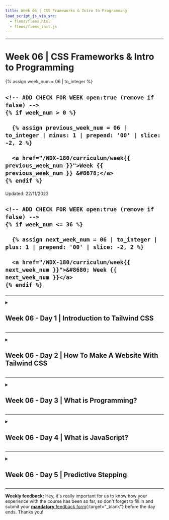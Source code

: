 ```yaml
---
title: Week 06 | CSS Frameworks & Intro to Programming
load_script_js_via_src:
  - flems/flems.html
  - flems/flems_init.js
---
```


<hr class="mb-0">

<h1 id="{{ Week 06-CSS Frameworks & Intro to Programming | slugify }}">
  <span class="week-prefix">Week 06 |</span> CSS Frameworks & Intro to Programming
</h1>

<div class="week-controls">

  {% assign week_num = 06 | to_integer %}

  <h2 class="week-controls__previous_week">

    <!-- ADD CHECK FOR WEEK open:true (remove if false) -->
    {% if week_num > 0 %}

      {% assign previous_week_num = 06 | to_integer | minus: 1 | prepend: '00' | slice: -2, 2 %}

      <a href="/WDX-180/curriculum/week{{ previous_week_num }}">Week {{ previous_week_num }} &#8678;</a>
    {% endif %}

  </h2>

  <span>Updated: 22/11/2023</span>

  <h2 class="week-controls__next_week">

    <!-- ADD CHECK FOR WEEK open:true (remove if false) -->
    {% if week_num <= 36 %}

      {% assign next_week_num = 06 | to_integer | plus: 1 | prepend: '00' | slice: -2, 2 %}

      <a href="/WDX-180/curriculum/week{{ next_week_num }}">&#8680; Week {{ next_week_num }}</a>
    {% endif %}

  </h2>

</div>

---

<!-- Week 06 - Day 1 | Introduction to Tailwind CSS -->
<details markdown="1">
  <summary>
    <h2>
      <span class="summary-day">Week 06 - Day 1</span> | Introduction to Tailwind CSS</h2>
  </summary>

### Schedule

  - [Study](#study-plan-NN)
  - [Exercises](#exercises-NN)
  - [Extra Resources](#extra-resources-NN)

### Study Plan

  ![](./assets/tailwind.css.jpg)

  **What is a CSS Framework**

  A CSS framework is a prepped and ready-to-use CSS library (Cascading Style Sheets). The stylesheets collection makes the job of a UI developer **easier**. 

  Rather than starting every project from scratch, a CSS framework gives them tools to quickly create a user interface that they repeat and tweak during a project. They also **enable the creation** of more **standards-compliant** websites. 

  While quite challenging to use or ambiguous for beginners, senior developers who know the CSS framework sites’ descriptions and buzzwords find them extremely useful.

  **Why Do You Need A CSS Framework?**

  CSS frameworks **are designed for use in typical scenarios** such as establishing navigation bars, footers, sliders, hamburger menus, 3-column layouts, and more. 

  The frameworks also **enable expanding on JavaScript, SASS, and other technologies**. If designers are time-stressed, frameworks allow setting up web pages – not just homepages, without diving into some CSS.

  Other than time-saving, teams comprising several developers benefit from the standards offered by CSS frameworks. Rather than each developer on a project adding their own style of names, frameworks regulate layouts, easily read others’ code, and smooth the development cycle with fewer bugs and better team communication.

  All of the above are the two strongest **pros** of working with a CSS Framework: **Faster Development** and **Consistency**

  However, as you already know, every coin has 2 sides. Using any CSS Framework can have it's drawbacks and not be suitable for some cases as described below:

  1. **Bloated Code**

  CSS frameworks include a lot of pre-built styles and components, which can add unnecessary code to a website or application. This can slow down the website's loading time and negatively impact performance. Additionally, using pre-built components can limit the customization options available to developers and tempt developers to use them without fully understanding how they work.

  2. **Learning Curve**

  Each CSS framework has its own set of styles, components, and conventions that developers need to learn in order to use it effectively. This can take time and effort, especially for developers who are new to front-end development. Additionally, CSS frameworks may not always align with a developer's preferred workflow or coding style. This can make it challenging to use the framework effectively, especially if the developer is used to writing custom CSS from scratch.

  **How to use a CSS Framework**

  There are many different CSS Frameworks out there and they can be broken down to two categories:

  1. Pre-styled, prescriptive, all-in-one frameworks (e.g. Bootstrap)

  2. Hands-off, unopinionated, utility frameworks (e.g. TailwindCSS)

  In later modules we're going to dive deeper to each one of those two popular CSS frameworks, but first we must answer the one million dollar question: **What type of Framework do we need?**

  To begin, we must have some knowledge of our website. Is it even necessary to have a system? Structures are beneficial to most locations with a large number of pages. The ideal amount of pages can change, but if we find ourselves repeating the same HTML, CSS, or even JavaScript on one of our pages, a layout or structure can help.

  -  Framework Language

  We should be familiar with the computer language(s) that our framework employs. As previously stated, some simple frameworks are nothing more than basic HTML templates, while more complicated frameworks may include CSS and JavaScript. Some frameworks construct the CSS using LESS or SASS, while others utilize Ruby or other computer languages to compile the pages once they're built. It will be challenging to build our framework if we are unfamiliar with the language(s) it employs.

  - Framework Features

  A CSS framework, often known as a web framework, is a collection of web-based tools, libraries, and best practices. A CSS framework can be as simple as a one-page template that serves as the foundation for all of our site's pages, or it can be a complicated collection of CSS, HTML, JavaScript, and server-side programs and files that govern the entire site architecture.

  - Whether the Framework is Customizable and Modular
  Customizable frameworks allow us to add our own code to make our site look unique and different from other websites. However, if a framework is overly customized, its benefits are lost, and it will be better to start from scratch.

  After we've decided which type of Framework, and specifically which one we want to use, all we have to do it find their **Official Documentation** and follow their instructions! This can be scary for a new developer, but it can benefit us in the long run! 

  **Tailwind CSS**

  - Let's start by watching this quick introduction to [**Tailwind in 100 seconds**](https://www.youtube.com/watch?v=mr15Xzb1Ook){:target="_blank"}.

  - Watch this [**Tailwind CSS Introduction**](https://www.youtube.com/watch?v=pYaamz6AyvU){:target="_blank"} video by Dave Gray and follow along by coding and replicating the example he creates in the video. You will need to place all the files in the `user/week06/exercises/day01/tailwind_intro/` folder. Make sure to create the folder if it doesn't already exist.

  - More practice with utility classes! Watch [**this video**](https://www.youtube.com/watch?v=oU5ar0dmQEY){:target="_blank"} and code along. Place your file in the `user/week06/exercises/day01/utility_classes/` folder. Make sure to create the folder if it doesn't already exist.

### Summary

  CSS Frameworks are so popular these days and they get better and better as time goes by. However, just because they make things easier and faster for some cases, that does not mean that we should ditch plain CSS and restrain our options and imagination to what each CSS Framework has to offer.

  Finally, it's highly suggested that you take a look on the following link focused on [Understanding the spectrum of CSS frameworks](https://dev.to/bholmesdev/when-and-why-you-should-use-css-frameworks-4oe)

  > **Note:**
  >
  > You can have a look at this [video](https://www.youtube.com/watch?v=ufMqGkXL1Jw) if you're time stressed, but the article mentioned above is worth reading!



<!-- Exercises -->

<!-- Extra Resources -->

### Sources and Attributions

  - [What Is A CSS Framework?](https://elementor.com/resources/glossary/what-is-a-css-framework/)

  - [The Pros and Cons of CSS Frameworks: A Comprehensive Review](https://dev.to/c0mmand3rj/the-pros-and-cons-of-css-frameworks-a-comprehensive-review-13db)
  
  - [Guide to CSS Framework](https://www.simplilearn.com/tutorials/css-tutorial/css-framework)
  
</details>

<hr class="mt-1">

<!-- Week 06 - Day 2 | How To Make A Website With Tailwind CSS -->
<details markdown="1">
  <summary>
    <h2>
      <span class="summary-day">Week 06 - Day 2</span> | How To Make A Website With Tailwind CSS</h2>
  </summary>

### Schedule

  - [Study](#study-plan-05)
  - [Exercises](#exercises-05)
  - [Extra Resources](#extra-resources-05)

### Study Plan

  ![](./assets/screenshot.jpg)

  - [Watch: **How To Make A Website With Tailwind CSS**](https://www.youtube.com/watch?v=8eQwgc9nc64){:target="_blank"}
    - **Duration:** 32min
    - **Level:** Beginner

  - Now, go through the video again, pause and code along. Below, you can find all the images needed to complete the tutorial _(just click the links, then right click and select "Save Image as")_:
    - [**cart.png**](./assets/cart.png){:target="_blank"}
    - [**grocery-image.png**](./assets/grocery-image.png){:target="_blank"}
    - [**Image.png**](./assets/Image.png){:target="_blank"}
    - [**logo.png**](./assets/logo.png){:target="_blank"}

  You will need to create a repository named **grocify** under your GitHub account and enable GitHub Pages on that. Once you have finished recreating the website in the video, update the progress sheet with your GitHub repository's Pages URL, that would look something like this: `https://YOUR_USERNAME.github.io/grocify`

  While working with Tailwind CSS, it's probably a good idea to install the following VSCode extension that will help you deal with the large list of utility classes provided by the library:

  - [Tailwind CSS IntelliSense](https://marketplace.visualstudio.com/items?itemName=bradlc.vscode-tailwindcss){:target="_blank"}

<!-- Summary -->

### Exercises

  - Complete the **Make a Website with Tailwind CSS** challenge and update the progress sheet.

  **IMPORTANT:** Make sure to complete all the tasks found in the **daily Progress Sheet** and update the sheet accordingly. Once you've updated the sheet, don't forget to `commit` and `push`. The progress draft sheet for this day is: **/user/week06/progress/progress.draft.w06.d02.csv**

  You should **NEVER** update the `draft` sheets directly, but rather work on a copy of them according to the instructions [found here](../week01/resources/PROGRESS-WORKFLOW.md).


### Extra Resources

  - [Read: **The Pros And Cons Of Utility First CSS**](https://thesassway.com/the-pros-and-cons-of-utility-first-css/){:target="_blank"}

  - [Read: **10 Reasons To Use TailwindCSS In Your Next Project**](https://hackernoon.com/10-reasons-to-use-tailwindcss-in-your-next-project){:target="_blank"}

<!-- Sources and Attributions -->
  
</details>

<hr class="mt-1">

<!-- Week 06 - Day 3 | What is Programming? -->
<details markdown="1">
  <summary>
    <h2>
      <span class="summary-day">Week 06 - Day 3</span> | What is Programming?</h2>
  </summary>

### Schedule

  - [Study](#study-plan-NN)
  - [Exercises](#exercises-NN)
  - [Extra Resources](#extra-resources-NN)

### Study Plan

#### What is Programming?



  Programming is communication. It's also a lot of other things, but this
  introduction will focus on the different ways you communicate with your code.

  When you write code you are really just writing a text document, exactly like
  you might write an email or a note. The biggest difference between an email and a computer program is _who you are writing for_.

  When you write an email you're writing for the person who will be reading it.
  When you write a computer program you are writing for 3 very different audiences at the same time! One single document (your code) needs to be understandable to:

  - **Developers**: A developer needs to read your code and understand what you
    were trying to do and why.
  - **Computers**: Your code needs to have _perfect_ syntax so the computer can
    parse it, and you must write instructions that are allowed by the programming language or the computer will throw an error.
  - **Users**: The instructions you give to the computer must create an intuitive and pleasant experience for the user.

  Being a developer means understanding how all these characters interact, and
  then communicating with everyone involved to deliver quality software within
  your project's constraints. This diagram shows the different channels of
  communication in a software project:

  ![rhetorical situation](./assets/the-big-picture.png)

#### Thinking like a Computer



  In the following video, Evan Cole guides you through the basic concepts of programming and explains the feedback loop that continuously runs through the software cycle as source code is written by developers, subsequently read and executed by the computer which eventually displays the output back to the users.

  - [Watch: **Thinking like a Computer**](https://youtu.be/Lc68CtuMuTM){:target="_blank"}
    - **Duration:** 45min
    - **Level:** Beginner

  ---



  **Programming Languages**

  High-level programming languages like JavaScript are a compromise between how
  people think and how a computer works. Programming languages are not always easy for people to learn but they're definitely easier than directly telling a
  computer what to do (writing 1's and 0's).

  Because humans are so much better at learning and understanding than computers
  are (for now), programming languages have been designed to leave all the hard
  work for us. It's our job to make sure our instructions for the computer are
  perfectly structured and do exactly what we want. The computer just _parses_
  (interprets) our code and follows the instructions without any understanding or thinking.

  You can think of a programming language as the developer's UI for the computer.
  Because this UI isn't very intuitive you will need to spend a lot of time
  studying syntax and other details before you can program with ease. This is why you will be focusing on _understanding_ programs before writing them.

  [**_Learnable Programming_**](http://worrydream.com/LearnableProgramming/){:target="_blank"} said it best:

  > - **Programming is a way of thinking, not a rote skill**. Learning about "for"
  >   loops is not learning to program, any more than learning about pencils is
  >   learning to draw.
  > - **People understand what they can see**. If a programmer cannot see what a
  >   program is doing, she can't understand it.
  >
  > Thus, the goals of a programming system should be:
  >
  > - to support and encourage powerful ways of thinking
  > - to enable programmers to see and understand the execution of their programs
  >
  > ...
  >
  > _How do we get people to understand programming?_
  >
  > We change programming. We turn it into something that's understandable by
  > people.



  Until the future when computers are designed to understand us, we're stuck with programming systems where we do the hard work of understanding computers. 

  Hopefully these Modules can make this journey easier.

  ---



<!-- Summary -->

### Exercises

  **Installing Study Lenses**

  1. Follow the steps described below to install `study-lenses` globally on your machine:

  
  **Setting up Study Lenses (v2) on your System**
  
  1. Clone the `study-lenses` repository from this link: [ https://github.com/in-tech-gration/study-lenses/](https://github.com/in-tech-gration/study-lenses/){:target="_blank"}.
      - `git clone git@github.com:in-tech-gration/study-lenses.git`
  
  2. Change to the `study-lenses` directory and install all dependencies:
  
      - Run: `cd study-lenses`
      - Then: `npm install` (or `npm i` for short)
  
  3. Checkout to the `lenses2` branch and run the `npm link` command to make this available globally:
  
      - `git checkout lenses2`
      - `npm link` 
      - (or if you're on a Mac/Linux, you'll perhaps need `sudo npm link`)
  
  4. Check that `study-lenses` have been successfully installed on your system by running the following command:
  
      - `lenses2 --version` or `lenses2 -v`

  > If you are experiencing issues while installing and running `study-lenses`, there's an alternative. You can visit [this link](https://welcome-to-js.onrender.com/0-study-lenses/README.md?--defaults#1){:target="_blank"} to run `study-lense` as an online service. 
  > 
  > **It's important** to note, that the service might require a few minutes to launch when visiting the link for the first time, as the servers running the app tend to go to `sleep mode` when they are not being accessed by any users for a long period of time. 



  **Watch a short introduction to Study Lenses**

  - Watch the [**WDX180 - Study Lenses Guide**](https://youtu.be/5uCJBiQ7MkA){:target="_blank"} video to get familiar with the `study-lenses` tool that you'll be using to study code and explore various aspects of JavaScript programs.
    - **Duration:** 12min

  **Running Study Lenses on WDX-180 material**

  Let's now check whether `study-lenses` is available globally and try to use it to study a simple JavaScript program.

  - Open the terminal and stop any other instance of `study-lenses` that might be running, e.g. the `npm run test-content` from previous steps. You can press `Ctrl+C` on the terminal to stop the currently running process.

  - Change to the following directory inside your local `WDX-180` repo: `cd curriculum/week06/exercises`.

  - Run either the `study` or `lenses` command on the terminal and check whether the app opens up in the browser.

  - If the app opens up in the browser, click on the `hello-world.js` file and start exploring some lenses like `flowchart`, `pseudo`, `variables`, `blanks`, `parsons`, etc.

  **Give the Study Lenses repo a ⭐ Star!**

  - Visit the [original repo](https://github.com/DeNepo/study-lenses){:target="_blank"} and give it a star as a gesture of appreciation for the hard work that these guys have put to make this great open source learning tool.

  **IMPORTANT:** Make sure to complete all the tasks found in the **daily Progress Sheet** and update the sheet accordingly. Once you've updated the sheet, don't forget to `commit` and `push`. The progress draft sheet for this day is: **/user/week06/progress/progress.draft.w06.d03.csv**

  You should **NEVER** update the `draft` sheets directly, but rather work on a copy of them according to the instructions [found here](../week01/resources/PROGRESS-WORKFLOW.md).


<!-- Extra Resources -->

### Sources and Attributions

  - **DeNepo**:
    - [What is Programming](https://github.com/in-tech-gration/welcome-to-js/tree/main/1-what-is-programming){:target="_blank"} [(Permalink)](https://github.com/in-tech-gration/welcome-to-js/tree/9239360311e64cb81658105b674c7fdfec97bed8/1-what-is-programming)
  
  - [CodeCademy](https://www.codecademy.com/articles/what-is-programming){:target="_blank"}
  
  - [Khan Academy](https://www.khanacademy.org/computing/computer-programming/programming/intro-to-programming/v/programming-intro){:target="_blank"}
  
  - [The Coding Train](https://www.youtube.com/watch?v=AImF__7FyzM){:target="_blank"}
  
  - [Practical Introduction to JS](https://shawnr.gitbooks.io/practical-introduction-to-javascript/content/what-is-programming/){:target="_blank"}

  
</details>

<hr class="mt-1">

<!-- Week 06 - Day 4 | What is JavaScript? -->
<details markdown="1">
  <summary>
    <h2>
      <span class="summary-day">Week 06 - Day 4</span> | What is JavaScript?</h2>
  </summary>

### Schedule

  - [Study](#study-plan-NN)
  - [Exercises](#exercises-NN)
  - [Extra Resources](#extra-resources-NN)

### Study Plan

#### JavaScript



  JavaScript is the only programming language supported by web browsers, this
  makes is a very common language. Every website that needs interactivity uses
  JavaScript alongside HTML & CSS. Because people across the world with all levels of programming experience are writing web pages, JavaScript has become something like the English of programming languages:

  - It's everywhere, most developers will know at least a little bit of
    JavaScript.
  - It's a messy and complicated language, full of exceptions and concepts
    borrowed from other languages.
  - It's easy enough to get started with the basics, and without too much
    experience you can already get your ideas across.

  So why learn JavaScript? Because it's quick to get started, you can do a lot
  with it, and there's lots of work for a good JavaScript developer.

  - Watch [this short video](https://www.youtube.com/watch?v=kB32-Cvj0X4){:target="_blank"} where Brendan Eich, the creator of the language, explains JavaScript.

  **Running JavaScript**

  There are many ways you can run JavaScript, for now you should know about these
  options:

  ---



  **1. Writing directly in the console**

  > This is closest to how you will be studying JS in this module.



  Writing JS in your browser's console is the simplest and quickest way to run
  some JavaScript, but is limited. It's perfect for doing little experiments to
  see how something works, but it's not possible to write and save a full program.

  > Try copy-pasting this code into your browser's console and pressing "enter"



  ```js
  /* --- for the computer --- */
  'use strict';

  /* --- for the developer --- */

  // log to the console for developers to read
  console.log('hello developer (console)');

  /* --- for the user --- */

  // alert hello for the user
  //  not a great UX, but easy to program
  //  you'll use this for now
  alert('hello user (alert)');
  ```

  [&#9658; Live coding](#flems-enable)

  ---



  **2. Writing directly in an HTML file**

  You can also write your code in a script tag of an HTML file then open the HTML
  file in your browser. The JavaScript will run automatically when the page is
  loaded. See this in action with [`./assets/1-inline-script-tag.html`](https://github.com/in-tech-gration/WDX-180/blob/main/curriculum/week06/assets/1-inline-script-tag.html){:target="_blank"}.

  <!-- TODO: The ./assets above pointing to a folder containing code, should be managed in some way, e.g. redirect to GitHub or local repo, display them inline or through a viewer (Flems/Codesandbox/other)  -->



  You will learn about this later in the course for examples and exercises that
  introduce how JavaScript interacts with the DOM. It's easier to understand "the
  big picture" when you can see everything in one document.

  ---



  **3. Loading JS files into HTML**

  You can also write your code in a separate `.js` file, then load the file into
  your HTML to execute the code. There are two different ways you can load a `.js` file into your HTML, you can see them in action with [`./assets/2-separate-script-file/index.html`](https://github.com/in-tech-gration/WDX-180/blob/main/curriculum/week06/assets/2-separate-script-file/index.html){:target="_blank"} and [`./assets/3-separate-module-files/index.html`](https://github.com/in-tech-gration/WDX-180/blob/main/curriculum/week06/assets/3-separate-module-files/index.html){:target="_blank"} (you'll learn more about scripts vs. modules later on).
  <!-- TODO: Same as above... -->

  <!-- TODO: INTEGRATE: https://stackoverflow.com/a/53821485/4861760 -->



  You will use this for larger projects and for collaboration. Separating code
  into smaller files each with a clear purpose makes your code base easier to
  understand, debug, and to divide into group tasks.

  ---



  **4. Specialized Browser Environments**

  There are also many specialized environments for writing and running JavaScript
  in a browser, each one has a specific use case:

  <!-- TODO: ADD LINK to online study-lenses or local npm script -->


  - **Study Lenses**: This is an environment specialized for studying JavaScript
    locally with your text editor and a browser. It has features for understanding
    different aspects of code and for visualizing what happens during execution.
    The "run" and "debug" buttons in Study Lenses execute your code directly in
    the browser just like if you loaded a script into an HTML file. This will help
    you learn your browser's DevTools and help you eventually transition away from
    the learning environment and towards professional devtools. (_the material in
    this repo is written for Study Lenses_)

  - **Online IDEs**: There are many online IDEs (Integrated Development
    Environments) designed for easy setup, collaboration, and sharing. Online IDEs
    try to match the developer experience of working on your local machine, but
    online. These are easy to use, but they're not beginner toys! You can use
    these to develop full projects with a wide variety of programming languages,
    libraries and frameworks. Some popular ones are [Repl.it](https://repl.it/){:target="_blank"},
    [CodeSandbox](https://codesandbox.io/){:target="_blank"},
    [Codespaces](https://github.com/features/codespaces){:target="_blank"} or
    [Glitch](https://glitch.com/){:target="_blank"}.

  - **Online Learning Environments**: There are also many online programming
    environments online designed for beginners that simplify the developer
    experience and allow you to focus on learning the basics without getting
    distracted by advanced features. Many of these come with built-in graphics
    libraries or support for game development. These include
    [code.org](https://code.org/){:target="_blank"} (develop and play games with JS),
    [editor.p5js.org](https://editor.p5js.org/){:target="_blank"} (create interactive artwork),
    [PencilCode](https://pencilcode.net/edit/myprogram){:target="_blank"} (write your code as blocks or text).

  ---



  **5. Beyond the Browser**

  You can also use JavaScript outside of the browser to create web servers,
  develop mobile apps, program a
  [Raspberry Pi](https://www.w3schools.com/nodejs/nodejs_raspberrypi.asp){:target="_blank"}, program
  IOT (Internet of Things) Devices, and much more.

  [Node.js](https://nodejs.org/) is the most popular non-browser runtime for
  JavaScript. [Deno](https://deno.land/){:target="_blank"} is a newer runtime developed as a more
  secure and developer-friendly alternative to Node.js.

  ---



  **References**

  - [javascript.info/intro](https://javascript.info/intro){:target="_blank"}
  - [The Net Ninja](https://www.youtube.com/watch?v=VB7y0yxZjro){:target="_blank"}
  - [Andrew Mosh](https://www.youtube.com/watch?v=W6NZfCO5SIk){:target="_blank"} \(first 5 minutes\)
  - [Code School](https://www.youtube.com/watch?v=nItSSTwBvSU){:target="_blank"}
  - [MDN: First Steps](https://developer.mozilla.org/en-US/docs/Learn/JavaScript/First_steps/What_is_JavaScript){:target="_blank"}
  - [Danielle Thé](https://www.youtube.com/watch?v=gT0Lh1eYk78){:target="_blank"}

  ---



  **Programs: Source Code**

  JavaScript is the language used to write the Source Code in this diagram:

  [![program diagram](./assets/a-program.png)](https://excalidraw.com/#json=_cj6JYwuO38PPGKxXN_cQ,3910Z7e2jGLZu4vjueG-Bg)

#### Some History



  JavaScript has an interesting history, it was originally created in 1 week
  during 1995 by Brendan Eich and since then has gone through many many changes.

  At first it was just a small language used for small interactions in web pages.
  Over the years as the internet has grown and browsers have become more powerful,
  JavaScript has evolved from a small language for small interactions to a huge
  programming language capable of building complex applications.

  As JavaScript grew, so did the number of developers who use it. All these
  developers pushed the limits of JavaScript, created new tooling, different
  conventions, and generally made the JS ecosystem a fascinating (and
  frustrating!) place to work. This human history of JavaScript is what makes it
  so interesting.

  - [simplilearn](https://www.youtube.com/watch?v=6ENWOVc-64c){:target="_blank"}
  - [wierd history of js](https://dev.to/codediodeio/the-weird-history-of-javascript-2bnb){:target="_blank"}
  - [from Brendan Eich himself](https://www.youtube.com/watch?v=3-9fnjzmXWA){:target="_blank"}
  - [springboard](https://www.springboard.com/blog/data-science/history-of-javascript/){:target="_blank"}

  **Backwards Compatibility**

  > or "don’t break the internet!”



  An important concept for understanding the JavaScript language is "**Backwards
  Compatibility**". Backwards Compatibility means that any program ever written in
  JavaScript must _always_ work!

  Any time something is added to JavaScript or the language is changed in any way,
  older programs must still be valid JavaScript. This is important because people
  have been websites for decades now. It would be bad if one day every website
  written before 2003 no longer worked because of a recent change in JavaScript.

  Imagine if every word, sentence, and grammar in your native language's history
  needed to be understood by every native speaker for the rest of eternity! You
  would need to be just as comfortable reading a story written 4000 years ago as
  one written yesterday. This would make it very hard for languages to change and
  grow, but this is the case for JavaScript.

  - [You Don't Know JS](https://github.com/getify/You-Dont-Know-JS/blob/2nd-ed/get-started/ch1.md#backwards--forwards){:target="_blank"}
  - [Why is JavaScript backwards compatible to a fault?](https://stackoverflow.com/questions/4937245/why-is-javascript-backwards-compatible-to-a-fault){:target="_blank"}
  - [tonsky.me](https://tonsky.me/blog/compatibility/){:target="_blank"}
  - [rohitdhatrak](https://www.rohitdhatrak.com/backwards-forwards-compatibility/){:target="_blank"}
  - [Chrome Breaks the Web](https://www.theregister.com/2021/10/04/chrome_breaks_web/){:target="_blank"}

  **ES6**

  ES6 was a new version of JavaScript released in 2015, it contained major changes
  to the language that improved the developer experience. ES6 marked such a large
  change in JavaScript that it's fair to talk about the JS world before ES6 and
  after ES6 as different eras.

  You can learn more about ES6 another time, for now you just need to know it was
  such a big improvement that it belongs in every history of JS.

  **The Future of JavaScript**

  All new features for the JavaScript language are presented and discussed in the
  [tc39 github organization](https://github.com/tc39){:target="_blank"}. If you're curious looking
  through the [proposals repository](https://github.com/tc39/proposals){:target="_blank"} can be
  interesting to see how people plan and discuss additions to the JS language.

#### Developers



  Developers are the ones designing the software, writing the code, and fixing the
  bugs. As a developer you'll spend lots of time reading source code. So it's very
  important to make sure your code is easy to understand.

  You should think first of other developers who will need to understand your
  program, and second of yourself. Why is this more productive? First because
  working on a team is easier when everyone is looking out for each other. Second
  because one day you'll be someone else! After even half an hour your thoughts
  about a program are no longer fresh, you'll need to rely on what you wrote to
  figure out the details of your own program.

  ---



  **Programs: Developers**

  Users and on the left in this diagram, developers are on the right.

  - **For Developers**
    - **Static**: Comments, variable names and code formatting help developers
      read and understand source code.
    - **Dynamic**: Logs and error messages help developers understand what is
      happening inside the computer as it follows the code's instructions.
  <!-- TODO: Maybe this has to be removed. -->
  [![program diagram](./assets/a-program.png)](https://excalidraw.com/#json=40qMI89WByj9Yhhh94Ghg,4zpL-AmDgpnbyFJWJfNQhg)

#### The Computer



  You've been the user of many websites, you've even developed a few with HTML &
  CSS, but you haven't had to _be the computer_ yet. With HTML & CSS it's enough
  to learn what goes in and what comes out, you don't need to know what happens in
  between:

  - HTML/CSS goes into a browser -> ... ? ... -> a website is displayed

  With JavaScript it's the complete opposite. What the program _does_ (inputs ->
  outputs) is less important than _how it happens_. Your goal now isn't to amaze
  the user, it's to become the computer and understand what happens between the
  input and the output:

  - source code -> **a lot of important steps** -> final output

  **Computer Empathy**

  A program is just a series of instructions. If you follow the instructions
  _exactly_ like the computer would, you are actually running the program by hand!
  (just a lot slower.) There is no difference in theory between you following the
  code's instructions and a computer following the same instructions.

  So when you practice tracing think of it as building your _computer empathy_:
  understanding what it's like to be the computer as it runs your program. If the
  first rule in design is "know your user", then one of the first rule in coding
  should be "know your computer". After all, the computer is one of your code's
  users!

  **Predict, not Explain**

  So what does it mean to "know JavaScript"? How do you know when you've
  understood some code? When you can **predict** _exactly_ what will happen at
  each step of execution!

  Explaining a program in plain english is helpful but it's easy to be a little
  bit wrong and not know it. When you focus on _predicting_ what happens at each
  step and you check your predictions with a trace or JS Tutor, then you really
  know if you understood.

  This approach is also helpful because not only will you know if you're right,
  but if you're wrong the computer will tell you the right answer! Then you know
  exactly which line you didn't understand, and you know what to study next.

  ---



  **Programs: The Computer**

  The computer is in the center of this diagram. It interpreting the developers
  source code, processing the user's data, and logging information for the
  developer.

  Tracing code is a very good way to begin understanding how the computer follows
  your instructions one step at a time:
  <!-- TODO: Maybe this has to be removed. -->
  [![program diagram](./assets/a-program.png)](https://excalidraw.com/#json=_cj6JYwuO38PPGKxXN_cQ,3910Z7e2jGLZu4vjueG-Bg)

#### Users



  Users will use your running programs, but will never see your source code. When
  writing for a user you need to think of their needs and their experience using
  your program.

  For now the user experience of your programs will be limited to pop-up boxes,
  but that doesn't mean you can't think of UX (User Experience). A user always
  appreciates  clear instructions, helpful feedback and a friendly tone in your
  messages.

  How does thinking of a user help you write code that they will never see? It's
  about keeping the big picture in mind and making priorities. It's easy to get
  caught up in the details of your code, taking a step back to remember who you're
  developing for and why they need this program keeps your priorities in
  perspective.

  ---



  **Programs: Users**

  Users and on the left in this diagram, developers are on the right.

  - **For Users**
    - **Inputting Data**: `prompt` is a simple way for users to input data to a
      JavaScript program.
    - **Outputting Data**: `alert` is a simple way for the computer to display
      data to a user.
  <!-- TODO: Maybe this has to be removed. -->
  [![program diagram](./assets/a-program.png)](https://excalidraw.com/#json=40qMI89WByj9Yhhh94Ghg,4zpL-AmDgpnbyFJWJfNQhg)

#### Data In, Data Out: I/O



  So what is a program? It's something like this:

  ![program diagram](./assets/a-program.png)

  The basic job of a computer program is to process data. Even the most beautiful
  and interactive programs are just processing data behind the scenes. One of the
  biggest tricks to programming is figuring out how to _model_ your problem using
  data so computer can help you solve the problem.

  The programs you'll be studying in this module are focused on processing _text
  data_ ("strings" in JavaScript). This is a good place to start because you are
  already used to reading and working with text so it shouldn't be too hard to
  understand what's happening inside the computer:

  1. The user inputs some text data into a pop-up.
  2. The program processes the data. (_tracing_!)
  3. Some new data is displayed to the user in a pop-up.

  Later on you'll learn how to make better user interfaces than just a pop-up, but
  the main idea will remain the same: The user interface is just a human-friendly
  way for the user to interact with your program, the actual program is running
  behind the scenes processing their data and producing new data.

  ---



  **JavaScript Strings**

  What is data? In the simplest sense, data is just information. This information
  can be represented or stored in many different ways. JavaScript has several data
  types, the one that matters most for now are _strings_. Strings are how
  JavaScript stores and manipulates text:

  ```js
  'use strict';

  // strings are any text wrapped in quotation marks

  console.log('this is a string');

  // you can check type of some data using `typeof`
  //  you'll learn a lot more about this later
  //  for now just know that it's possible
  console.log(typeof 'hello'); // "string"
  console.log(typeof 5); // "number"
  console.log(typeof '5'); // "string

  // you can find the length of a string with `.length`
  console.log('abc'.length); // 3
  console.log('ab'.length); // 2
  console.log('a'.length); // 1
  console.log(''.length); // 0

  // string concatenation:
  //  you can combine two strings using concatenation
  console.log('a' + 'b' + 'c'); // 'abc'
  ```

  [&#9658; Live coding](#flems-enable)

  You don't need to understand very much about JavaScript types for now, just that
  the programs in this folder are all processing _text data_ represented in
  JavaScript by _strings_.

  ---



  **Programs to Study**

  A very important skill to learn as a programmer is not being afraid of code you don't understand. There is always _something_ you can understand and there is always a way to understand the rest. You aren't expected understand all the syntax in this folder just yet.

  Instead focus on what you _can_ understand about each program at a higher level, like in the diagram at the top of this README. For all of these examples and exercises try running the program many times inputting different data and seeing what comes out.

<!-- Summary -->

### Exercises

  **Explore Study Lenses**

  Continue your exploration of the `study-lenses` tool. Run the following commands on your local copy of the `WDX-180` repo:

  - `cd curriculum/week06/exercises/exploring-study-lenses`
  - `study`

  Once the `study-lenses` is up and running on your browser, click on the **README.md** link to open up the slides. Browse through the slides _(using the left and right arrow keys on your keyboard or just by pressing space)_, click on the **load** buttons to load the file and follow the study guide on each of them.

  Explore these with your team.

  ---



  **Practice Program Explaining**

  Practice explaining what is happening in each program using these terms:

  - **Program Behavior**: You can answer these questions just by comparing inputs
    and outputs! You don't need to read a single line of code:
    - What does the program do?
    - What happens to the user data, how is it transformed or processed in the
      program?
  - **Data In**: What data does the program expect? Try to say this in a normal
    human sentence.
  - **Data Out**: What data does the program expect? Try to say this in a normal
    human sentence.
  - **Test Cases**: Specific examples of data that goes in and the data that comes
    out.

 In the `curriculum/week06/assets/examples/` folder you will find a few programs with a comment describing the **behavior**, **data in** and **data out**. Your challenge in `curriculum/week06/exercises/practice_explaining/` is to fill in the same information for new programs.

  Be _very careful_ about your formatting! Study the example comments closely and
  do your best to format yours _exactly_ the same:

  ```js
  'use strict';

  /* Program Title

    Description of program's behavior.

    Data In:
      Describe the data that goes in.

    Data Out:
      Describe the data that comes out.

    Test Cases:
      'an example input' -> 'the matching output'
      'another input' -> 'the other output'
      ...

  */

  // ... the rest of the code
  ```

  **IMPORTANT:** Make sure to complete all the tasks found in the **daily Progress Sheet** and update the sheet accordingly. Once you've updated the sheet, don't forget to `commit` and `push`. The progress draft sheet for this day is: **/user/week06/progress/progress.draft.w06.d04.csv**

  You should **NEVER** update the `draft` sheets directly, but rather work on a copy of them according to the instructions [found here](../week01/resources/PROGRESS-WORKFLOW.md).


### Extra Resources

  - [Watch: **A Brief History of JavaScript, talk by Brendan Eich (creator of JavaScript)**](https://www.youtube.com/watch?v=qKJP93dWn40){:target="_blank"}

### Sources and Attributions

  - **DeNepo**:
    - [What is Programming](https://github.com/in-tech-gration/welcome-to-js/tree/main/1-what-is-programming) [(Permalink)](https://github.com/in-tech-gration/welcome-to-js/tree/9239360311e64cb81658105b674c7fdfec97bed8/1-what-is-programming)
  
  - [CodeCademy](https://www.codecademy.com/articles/what-is-programming){:target="_blank"}
  
  - [Khan Academy](https://www.khanacademy.org/computing/computer-programming/programming/intro-to-programming/v/programming-intro){:target="_blank"}
  
  - [The Coding Train](https://www.youtube.com/watch?v=AImF__7FyzM){:target="_blank"}
  
  - [Practical Introduction to JS](https://shawnr.gitbooks.io/practical-introduction-to-javascript/content/what-is-programming/){:target="_blank"}

  
</details>

<hr class="mt-1">

<!-- Week 06 - Day 5 | Predictive Stepping -->
<details markdown="1">
  <summary>
    <h2>
      <span class="summary-day">Week 06 - Day 5</span> | Predictive Stepping</h2>
  </summary>

### Schedule

  - [Study](#study-plan-NN)
  - [Exercises](#exercises-NN)
  - [Extra Resources](#extra-resources-NN)

### Study Plan

  **Predictive Stepping:** Practice predicting each step of program execution, using your browser's debugger to check your predictions every step of the way.

  In order to follow the material, you will need to install and use the `study-lenses` tool. Here are the instructions:

  
  **Setting up Study Lenses (v2) on your System**
  
  1. Clone the `study-lenses` repository from this link: [ https://github.com/in-tech-gration/study-lenses/](https://github.com/in-tech-gration/study-lenses/){:target="_blank"}.
      - `git clone git@github.com:in-tech-gration/study-lenses.git`
  
  2. Change to the `study-lenses` directory and install all dependencies:
  
      - Run: `cd study-lenses`
      - Then: `npm install` (or `npm i` for short)
  
  3. Checkout to the `lenses2` branch and run the `npm link` command to make this available globally:
  
      - `git checkout lenses2`
      - `npm link` 
      - (or if you're on a Mac/Linux, you'll perhaps need `sudo npm link`)
  
  4. Check that `study-lenses` have been successfully installed on your system by running the following command:
  
      - `lenses2 --version` or `lenses2 -v`

  **Launching Study Lenses and following the material**

  Once `lenses2` is properly installed on your system, clone the [repository that contains the study material](https://github.com/in-tech-gration/predictive-stepping){:target="_blank"} on your system and run `lenses2` to go follow the material:

  - `git clone git@github.com:in-tech-gration/predictive-stepping.git`
  - `cd predictive-stepping`
  - `lenses2`

  - [Watch: **Predictive Stepping** (Part 1)](https://youtu.be/GAjQbsqTt4A){:target="_blank"}
    - **Duration:** 50min
    - **Level:** Beginner

  - [Watch: **Predictive Stepping & Debugging** (Part 2)](https://youtu.be/5K1qIa_fCgc){:target="_blank"}
    - **Duration:** 55min
    - **Level:** Beginner

  Use the study material [found here](https://github.com/in-tech-gration/predictive-stepping){:target="_blank"} and work on the exercises.

<!-- Summary -->

<!-- Exercises -->

<!-- Extra Resources -->

<!-- Sources and Attributions -->
  
</details>


<hr class="mt-1">

**Weekly feedback:** Hey, it's really important for us to know how your experience with the course has been so far, so don't forget to fill in and submit your [**mandatory** feedback form](https://forms.gle/S6Zg3bbS2uuwsSZF9){:target="_blank"} before the day ends. Thanks you!
